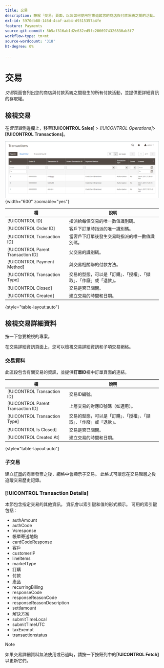 ```yaml
---
title: 交易
description: 瞭解「交易」頁面，以及如何使用它來追蹤您的商店與付款系統之間的活動。
exl-id: 5970db88-146d-4caf-aab4-d9315357a4fe
feature: Payments
source-git-commit: 8b5af316ab1d2e632ed5fc2066974326830ab3f7
workflow-type: tm+mt
source-wordcount: '318'
ht-degree: 0%

---
```


# 交易

_交易_&#x200B;頁面會列出您的商店與付款系統之間發生的所有付款活動，並提供更詳細資訊的存取權。

## 檢視交易

在&#x200B;_管理員_&#x200B;側邊欄上，移至&#x200B;**[!UICONTROL Sales]** > _[!UICONTROL Operations]_>**[!UICONTROL Transactions]**。

![交易格線](./assets/transactions.png){width="600" zoomable="yes"}

| 欄 | 說明 |
|--- |--- |
| [!UICONTROL ID] | 指派給每個交易的唯一數值識別碼。 |
| [!UICONTROL Order ID] | 客戶下訂單時指派的唯一識別碼。 |
| [!UICONTROL Transaction ID] | 當客戶下訂單後發生交易時指派的唯一數值識別碼。 |
| [!UICONTROL Parent Transaction ID] | 父交易的識別碼。 |
| [!UICONTROL Payment Method] | 與交易相關聯的付款方法。 |
| [!UICONTROL Transaction Type] | 交易的型態，可以是「訂購」、「授權」、「擷取」、「作廢」或「退款」。 |
| [!UICONTROL Closed] | 交易是否已關閉。 |
| [!UICONTROL Created] | 建立交易的時間和日期。 |

{style="table-layout:auto"}

## 檢視交易詳細資料

按一下您要檢視的專案。

在交易詳細資訊頁面上，您可以檢視交易詳細資訊和子項交易網格。

### 交易資料

此區段包含有關交易的資訊，並提供&#x200B;**訂單ID**&#x200B;欄中訂單頁面的連結。

| 欄 | 說明 |
|--- |--- |
| [!UICONTROL Transaction ID] | 交易ID編號。 |
| [!UICONTROL Parent Transaction ID] | 上層交易的對應ID號碼（如適用）。 |
| [!UICONTROL Transaction Type] | 交易的型態，可以是「訂購」、「授權」、「擷取」、「作廢」或「退款」。 |
| [!UICONTROL Is Closed] | 交易是否已關閉。 |
| [!UICONTROL Created At] | 建立交易的時間和日期。 |

{style="table-layout:auto"}

### 子交易

建立[訂單](orders.md)的商業發票之後，網格中會顯示子交易。 此格式可讓您在交易階層之後追蹤交易歷史記錄。

### [!UICONTROL Transaction Details]

本節包含指定交易的其他資訊。 資訊會以索引鍵和值的形式顯示。 可用的索引鍵包括：

- authAmount
- authCode
- Vsresponse
- 帳單寄送地點
- cardCodeResponse
- 客戶
- customerIP
- lineItems
- marketType
- 訂購
- 付款
- 產品
- recurringBilling
- responseCode
- responseReasonCode
- responseReasonDescription
- settlamount
- 解決方案
- submitTimeLocal
- submitTimeUTC
- taxExempt
- transactionstatus

>[!NOTE]
>
>如果交易詳細資料無法使用或已過時，請按一下按鈕列中的&#x200B;**[!UICONTROL Fetch]**&#x200B;以更新它們。
